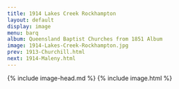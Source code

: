 ```yaml
---
title: 1914 Lakes Creek Rockhampton
layout: default
display: image
menu: barq
album: Queensland Baptist Churches from 1851 Album
image: 1914-Lakes-Creek-Rockhampton.jpg
prev: 1913-Churchill.html
next: 1914-Maleny.html
---
```

{% include image-head.md %}
{% include image.html %}